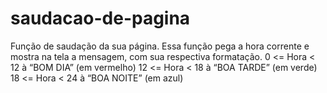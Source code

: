 # saudacao-de-pagina
Função de saudação da sua página. Essa função pega a hora corrente e mostra na tela a mensagem, com sua respectiva formatação. 0 &lt;= Hora &lt; 12 à “BOM DIA” (em vermelho) 12 &lt;= Hora &lt; 18 à “BOA TARDE” (em verde) 18 &lt;= Hora &lt; 24 à “BOA NOITE” (em azul)
